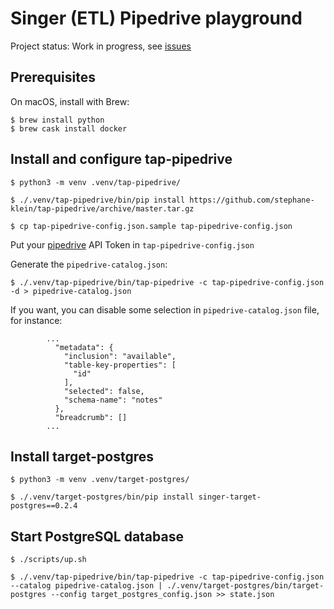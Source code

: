 # Singer (ETL) Pipedrive playground

Project status: Work in progress, see [issues](https://github.com/stephane-klein/singer-pipedrive-playground/issues)

## Prerequisites

On macOS, install with Brew:

```
$ brew install python
$ brew cask install docker
```

## Install and configure tap-pipedrive

```
$ python3 -m venv .venv/tap-pipedrive/
```

```
$ ./.venv/tap-pipedrive/bin/pip install https://github.com/stephane-klein/tap-pipedrive/archive/master.tar.gz
```

```
$ cp tap-pipedrive-config.json.sample tap-pipedrive-config.json
```

Put your [pipedrive](https://www.pipedrive.com/fr) API Token in `tap-pipedrive-config.json`

Generate the `pipedrive-catalog.json`:

```
$ ./.venv/tap-pipedrive/bin/tap-pipedrive -c tap-pipedrive-config.json -d > pipedrive-catalog.json
```

If you want, you can disable some selection in `pipedrive-catalog.json` file, for instance:

```
        ...
          "metadata": {
            "inclusion": "available",
            "table-key-properties": [
              "id"
            ],
            "selected": false,
            "schema-name": "notes"
          },
          "breadcrumb": []
        ...
```

## Install target-postgres

```
$ python3 -m venv .venv/target-postgres/
```

```
$ ./.venv/target-postgres/bin/pip install singer-target-postgres==0.2.4
```

## Start PostgreSQL database

```
$ ./scripts/up.sh
```

```
$ ./.venv/tap-pipedrive/bin/tap-pipedrive -c tap-pipedrive-config.json --catalog pipedrive-catalog.json | ./.venv/target-postgres/bin/target-postgres --config target_postgres_config.json >> state.json
```